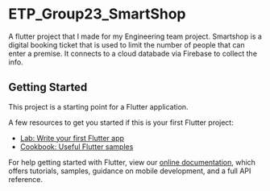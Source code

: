 # ETP_Group23_SmartShop

A flutter project that I made for my Engineering team project. Smartshop is a digital booking ticket that is used to limit the number of people that can enter a premise. It connects to a cloud databade via Firebase to collect the info.

## Getting Started

This project is a starting point for a Flutter application.

A few resources to get you started if this is your first Flutter project:

- [Lab: Write your first Flutter app](https://flutter.dev/docs/get-started/codelab)
- [Cookbook: Useful Flutter samples](https://flutter.dev/docs/cookbook)

For help getting started with Flutter, view our
[online documentation](https://flutter.dev/docs), which offers tutorials,
samples, guidance on mobile development, and a full API reference.
